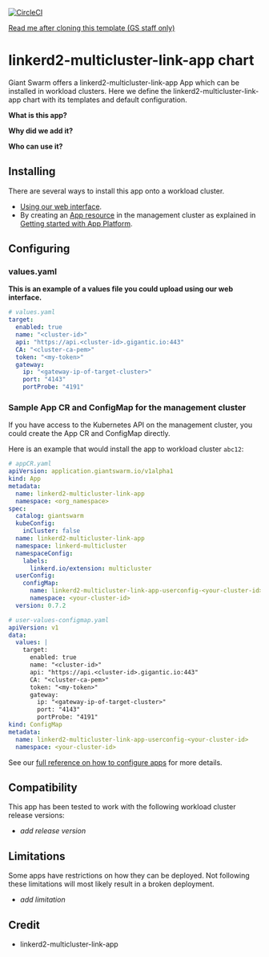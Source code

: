 [![CircleCI](https://circleci.com/gh/giantswarm/linkerd2-multicluster-link-app.svg?style=shield)](https://circleci.com/gh/giantswarm/linkerd2-multicluster-link-app)

[Read me after cloning this template (GS staff only)](https://intranet.giantswarm.io/docs/dev-and-releng/app-developer-processes/adding_app_to_appcatalog/)

# linkerd2-multicluster-link-app chart

Giant Swarm offers a linkerd2-multicluster-link-app App which can be installed in workload clusters.
Here we define the linkerd2-multicluster-link-app chart with its templates and default configuration.

**What is this app?**

**Why did we add it?**

**Who can use it?**

## Installing

There are several ways to install this app onto a workload cluster.

- [Using our web interface](https://docs.giantswarm.io/ui-api/web/app-platform/#installing-an-app).
- By creating an [App resource](https://docs.giantswarm.io/ui-api/management-api/crd/apps.application.giantswarm.io/) in the management cluster as explained in [Getting started with App Platform](https://docs.giantswarm.io/app-platform/getting-started/).

## Configuring

### values.yaml

**This is an example of a values file you could upload using our web interface.**

```yaml
# values.yaml
target:
  enabled: true
  name: "<cluster-id>"
  api: "https://api.<cluster-id>.gigantic.io:443"
  CA: "<cluster-ca-pem>"
  token: "<my-token>"
  gateway:
    ip: "<gateway-ip-of-target-cluster>"
    port: "4143"
    portProbe: "4191"
```

### Sample App CR and ConfigMap for the management cluster

If you have access to the Kubernetes API on the management cluster, you could create
the App CR and ConfigMap directly.

Here is an example that would install the app to
workload cluster `abc12`:

```yaml
# appCR.yaml
apiVersion: application.giantswarm.io/v1alpha1
kind: App
metadata:
  name: linkerd2-multicluster-link-app
  namespace: <org_namespace>
spec:
  catalog: giantswarm
  kubeConfig:
    inCluster: false
  name: linkerd2-multicluster-link-app
  namespace: linkerd-multicluster
  namespaceConfig:
    labels:
      linkerd.io/extension: multicluster
  userConfig:
    configMap:
      name: linkerd2-multicluster-link-app-userconfig-<your-cluster-id>
      namespace: <your-cluster-id>
  version: 0.7.2
```

```yaml
# user-values-configmap.yaml
apiVersion: v1
data:
  values: |
    target:
      enabled: true
      name: "<cluster-id>"
      api: "https://api.<cluster-id>.gigantic.io:443"
      CA: "<cluster-ca-pem>"
      token: "<my-token>"
      gateway:
        ip: "<gateway-ip-of-target-cluster>"
        port: "4143"
        portProbe: "4191"
kind: ConfigMap
metadata:
  name: linkerd2-multicluster-link-app-userconfig-<your-cluster-id>
  namespace: <your-cluster-id>
```

See our [full reference on how to configure apps](https://docs.giantswarm.io/app-platform/app-configuration/) for more details.

## Compatibility

This app has been tested to work with the following workload cluster release versions:

- _add release version_

## Limitations

Some apps have restrictions on how they can be deployed.
Not following these limitations will most likely result in a broken deployment.

- _add limitation_

## Credit

- linkerd2-multicluster-link-app
